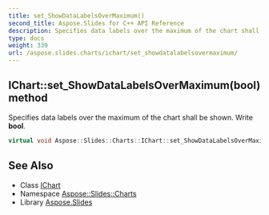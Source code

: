 ```yaml
---
title: set_ShowDataLabelsOverMaximum()
second_title: Aspose.Slides for C++ API Reference
description: Specifies data labels over the maximum of the chart shall be shown. Write bool.
type: docs
weight: 339
url: /aspose.slides.charts/ichart/set_showdatalabelsovermaximum/
---
```

## IChart::set_ShowDataLabelsOverMaximum(bool) method


Specifies data labels over the maximum of the chart shall be shown. Write **bool**.

```cpp
virtual void Aspose::Slides::Charts::IChart::set_ShowDataLabelsOverMaximum(bool value)=0
```

## See Also

* Class [IChart](../)
* Namespace [Aspose::Slides::Charts](../../)
* Library [Aspose.Slides](../../../)